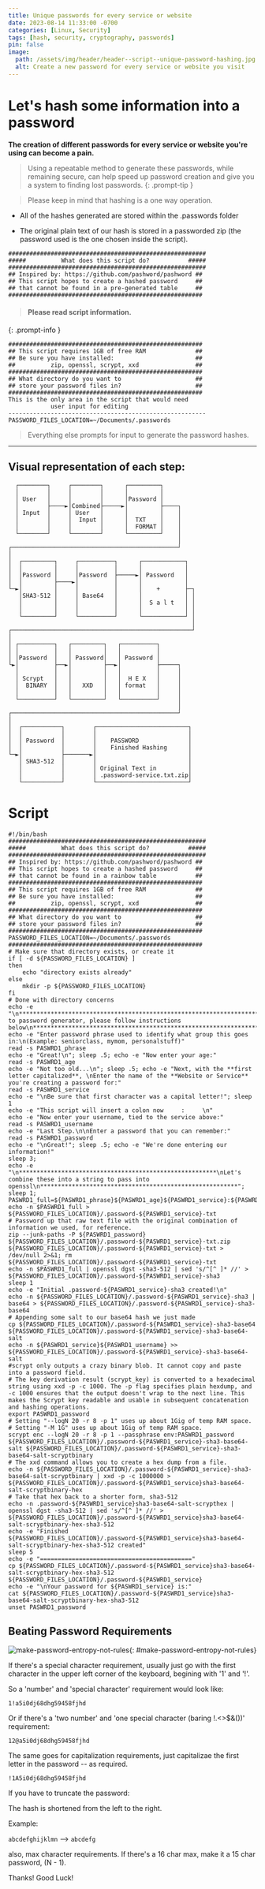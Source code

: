 ```yaml
---
title: Unique passwords for every service or website
date: 2023-08-14 11:33:00 -0700
categories: [Linux, Security]
tags: [hash, security, cryptography, passwords]
pin: false
image:
  path: /assets/img/header/header--script--unique-password-hashing.jpg
  alt: Create a new password for every service or website you visit
---
```

# Let's hash some information into a password

**The creation of different passwords for every service or website you're using can become a pain.**

> Using a repeatable method to generate these passwords, while remaining secure, can help speed up password creation and give you a system to finding lost passwords.
{: .prompt-tip }

> Please keep in mind that hashing is a one way operation. 

- All of the hashes generated are stored within the .passwords folder

- The original plain text of our hash is stored in a passworded zip (the password used is the one chosen inside the script).


```
########################################################
#####          What does this script do?           #####
########################################################
## Inspired by: https://github.com/pashword/pashword ##
## This script hopes to create a hashed password     ##
## that cannot be found in a pre-generated table     ##
#######################################################
```

> #### Please read script information.
{: .prompt-info }

```
#######################################################
## This script requires 1GB of free RAM              ##
## Be sure you have installed:                       ##
##          zip, openssl, scrypt, xxd                ##
#######################################################
## What directory do you want to                     ## 
## store your password files in?                     ##
#######################################################
This is the only area in the script that would need
            user input for editing
--------------------------------------------------------
PASSWORD_FILES_LOCATION=~/Documents/.passwords
```


> Everything else prompts for input to generate the password hashes.


* * * 

## Visual representation of each step:
```
  ┌────────┐     ┌────────┐      ┌─────────┐
  │        │     │        │      │         │
  │ User   │     │        │      │Password │
  │        ├────►│Combined├─────►│         ├────┐
  │ Input  │     │ User   │      │         │    │
  │        │     │  Input │      │  TXT    │    │
  │        │     │        │      │  FORMAT │    │
  └────────┘     └────────┘      └─────────┘    │
                                                │
┌───────────────────────────────────────────────┘
│
│  ┌─────────┐     ┌──────────┐      ┌────────────┐
│  │         │     │          │      │            │
│  │Password │     │Password  ├─────►│ Password   │
│  │         ├────►│          │      │            │
└─►│         │     │          │      │    +       ├─┐
   │SHA3-512 │     │ Base64   │      │            │ │
   │         │     │          │      │  S a l t   │ │
   │         │     │          │      │            │ │
   └─────────┘     └──────────┘      └────────────┘ │
                                                    │
┌───────────────────────────────────────────────────┘
│
│ ┌──────────┐   ┌─────────┐   ┌──────────┐
│ │          │   │         │   │          │
│ │Password  │   │ Password│   │ Password │
└►│          ├──►│         ├──►│          ├─────┐
  │          │   │         │   │          │     │
  │ Scrypt   │   │         │   │  H E X   │     │
  │  BINARY  │   │   XXD   │   │ format   │     │
  │          │   │         │   │          │     │
  └──────────┘   └─────────┘   └──────────┘     │
                                                │
┌───────────────────────────────────────────────┘
│
│  ┌───────────┐        ┌──────────────────────────┐
│  │           │        │                          │
│  │ Password  │        │    PASSWORD              │
│  │           │        │    Finished Hashing      │
└─►│           ├───────►│                          │
   │ SHA3-512  │        │                          │
   │           │        │ Original Text in         │
   │           │        │ .password-service.txt.zip│
   └───────────┘        └──────────────────────────┘
```



# Script
```
#!/bin/bash
########################################################
#####          What does this script do?           #####
########################################################
## Inspired by: https://github.com/pashword/pashword ##
## This script hopes to create a hashed password     ##
## that cannot be found in a rainbow table           ##
#######################################################
## This script requires 1GB of free RAM              ##
## Be sure you have installed:                       ##
##          zip, openssl, scrypt, xxd                ##
#######################################################
## What directory do you want to                     ## 
## store your password files in?                     ##
#######################################################
PASSWORD_FILES_LOCATION=~/Documents/.passwords
#######################################################
# Make sure that directory exists, or create it
if [ -d ${PASSWORD_FILES_LOCATION} ] 
then
    echo "directory exists already"
else
    mkdir -p ${PASSWORD_FILES_LOCATION}
fi
# Done with directory concerns
echo -e "\n**************************************************************************\nWelcome to password generator, please follow instructions below\n**************************************************************************"
echo -e "Enter password phrase used to identify what group this goes in:\n(Example: seniorclass, mymom, personalstuff)"
read -s PASWRD1_phrase
echo -e "Great!\n"; sleep .5; echo -e "Now enter your age:"
read -s PASWRD1_age
echo -e "Not too old...\n"; sleep .5; echo -e "Next, with the **first letter capitalized**, \nEnter the name of the **Website or Service** you're creating a password for:"
read -s PASWRD1_service
echo -e "\nBe sure that first character was a capital letter!"; sleep 1
echo -e "This script will insert a colon now     :     \n"
echo -e "Now enter your username, tied to the service above:"
read -s PASWRD1_username
echo -e "Last Step.\n\nEnter a password that you can remember:"
read -s PASWRD1_password
echo -e "\nGreat!"; sleep .5; echo -e "We're done entering our information!"
sleep 3;
echo -e "\n********************************************************\nLet's combine these into a string to pass into openssl\n********************************************************"; sleep 1;
PASWRD1_full=${PASWRD1_phrase}${PASWRD1_age}${PASWRD1_service}:${PASWRD1_username}${PASWRD1_password}
echo -n $PASWRD1_full > ${PASSWORD_FILES_LOCATION}/.password-${PASWRD1_service}-txt
# Password up that raw text file with the original combination of information we used, for reference.
zip --junk-paths -P ${PASWRD1_password} ${PASSWORD_FILES_LOCATION}/.password-${PASWRD1_service}-txt.zip ${PASSWORD_FILES_LOCATION}/.password-${PASWRD1_service}-txt > /dev/null 2>&1; rm ${PASSWORD_FILES_LOCATION}/.password-${PASWRD1_service}-txt
echo -n $PASWRD1_full | openssl dgst -sha3-512 | sed 's/^[^ ]* //' > ${PASSWORD_FILES_LOCATION}/.password-${PASWRD1_service}-sha3
sleep 1
echo -e "Initial .password-${PASWRD1_service}-sha3 created!\n"
echo -n ${PASSWORD_FILES_LOCATION}/.password-${PASWRD1_service}-sha3 | base64 > ${PASSWORD_FILES_LOCATION}/.password-${PASWRD1_service}-sha3-base64
# Appending some salt to our base64 hash we just made
cp ${PASSWORD_FILES_LOCATION}/.password-${PASWRD1_service}-sha3-base64 ${PASSWORD_FILES_LOCATION}/.password-${PASWRD1_service}-sha3-base64-salt
echo -n ${PASWRD1_service}${PASWRD1_username} >> ${PASSWORD_FILES_LOCATION}/.password-${PASWRD1_service}-sha3-base64-salt
#scrypt only outputs a crazy binary blob. It cannot copy and paste into a password field.
# The key derivation result (scrypt_key) is converted to a hexadecimal string using xxd -p -c 1000. The -p flag specifies plain hexdump, and -c 1000 ensures that the output doesn't wrap to the next line. This makes the Scrypt key readable and usable in subsequent concatenation and hashing operations.
export PASWRD1_password
# Setting "--logN 20 -r 8 -p 1" uses up about 1Gig of temp RAM space.
# Setting "-M 1G" uses up about 1Gig of temp RAM space. 
scrypt enc --logN 20 -r 8 -p 1 --passphrase env:PASWRD1_password ${PASSWORD_FILES_LOCATION}/.password-${PASWRD1_service}-sha3-base64-salt ${PASSWORD_FILES_LOCATION}/.password-${PASWRD1_service}-sha3-base64-salt-scryptbinary
# The xxd command allows you to create a hex dump from a file.
echo -n ${PASSWORD_FILES_LOCATION}/.password-${PASWRD1_service}-sha3-base64-salt-scryptbinary | xxd -p -c 1000000 > ${PASSWORD_FILES_LOCATION}/.password-${PASWRD1_service}sha3-base64-salt-scryptbinary-hex
# Take that hex back to a shorter form, sha3-512
echo -n .password-${PASWRD1_service}sha3-base64-salt-scrypthex | openssl dgst -sha3-512 | sed 's/^[^ ]* //' > ${PASSWORD_FILES_LOCATION}/.password-${PASWRD1_service}sha3-base64-salt-scryptbinary-hex-sha3-512
echo -e "Finished ${PASSWORD_FILES_LOCATION}/.password-${PASWRD1_service}sha3-base64-salt-scryptbinary-hex-sha3-512 created"
sleep 5
echo -e "==========================================="
cp ${PASSWORD_FILES_LOCATION}/.password-${PASWRD1_service}sha3-base64-salt-scryptbinary-hex-sha3-512 ${PASSWORD_FILES_LOCATION}/.password-${PASWRD1_service}
echo -e "\nYour password for ${PASWRD1_service} is:"
cat ${PASSWORD_FILES_LOCATION}/.password-${PASWRD1_service}sha3-base64-salt-scryptbinary-hex-sha3-512
unset PASWRD1_password
```

## Beating Password Requirements


![make-password-entropy-not-rules](/assets/img/posts/password-rules-not-entropy.jpg){: #make-password-entropy-not-rules}



If there's a special character requirement, usually just go with the first character in the upper left corner of the keyboard, begining with '1' and '!'.

So a 'number' and 'special character' requirement would look like:

`1!a5i0dj68dhg59458fjhd`

Or if there's a 'two number' and 'one special character (baring !.<>$&())' requirement:

`12@a5i0dj68dhg59458fjhd`

The same goes for capitalization requirements, just capitalizae the first letter in the password -- as required. 

`!1A5i0dj68dhg59458fjhd`

If you have to truncate the password:

The hash is shortened from the left to the right. 

Example:

`abcdefghijklmn` --> `abcdefg`

also, max character requirements. If there's a 16 char max, make it a 15 char password, (N - 1).  

Thanks! Good Luck!
